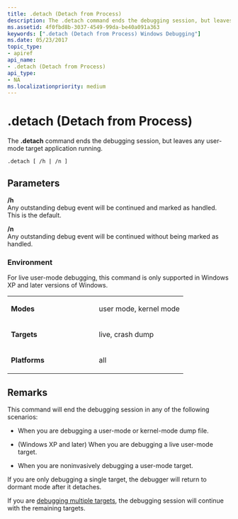 ```yaml
---
title: .detach (Detach from Process)
description: The .detach command ends the debugging session, but leaves any user-mode target application running.
ms.assetid: 4f0fbd8b-3037-4549-99da-be40a091a363
keywords: [".detach (Detach from Process) Windows Debugging"]
ms.date: 05/23/2017
topic_type:
- apiref
api_name:
- .detach (Detach from Process)
api_type:
- NA
ms.localizationpriority: medium
---
```


# .detach (Detach from Process)


The **.detach** command ends the debugging session, but leaves any user-mode target application running.

```dbgcmd
.detach [ /h | /n ]
```

## <span id="ddk_meta_detach_from_process_dbg"></span><span id="DDK_META_DETACH_FROM_PROCESS_DBG"></span>Parameters


<span id="________h______"></span><span id="________H______"></span> **/h**   
Any outstanding debug event will be continued and marked as handled. This is the default.

<span id="________n______"></span><span id="________N______"></span> **/n**   
Any outstanding debug event will be continued without being marked as handled.

### <span id="Environment"></span><span id="environment"></span><span id="ENVIRONMENT"></span>Environment

For live user-mode debugging, this command is only supported in Windows XP and later versions of Windows.

<table>
<colgroup>
<col width="50%" />
<col width="50%" />
</colgroup>
<tbody>
<tr class="odd">
<td align="left"><p><strong>Modes</strong></p></td>
<td align="left"><p>user mode, kernel mode</p></td>
</tr>
<tr class="even">
<td align="left"><p><strong>Targets</strong></p></td>
<td align="left"><p>live, crash dump</p></td>
</tr>
<tr class="odd">
<td align="left"><p><strong>Platforms</strong></p></td>
<td align="left"><p>all</p></td>
</tr>
</tbody>
</table>

 

Remarks
-------

This command will end the debugging session in any of the following scenarios:

-   When you are debugging a user-mode or kernel-mode dump file.

-   (Windows XP and later) When you are debugging a live user-mode target.

-   When you are noninvasively debugging a user-mode target.

If you are only debugging a single target, the debugger will return to dormant mode after it detaches.

If you are [debugging multiple targets](debugging-multiple-targets.md), the debugging session will continue with the remaining targets.

 

 






